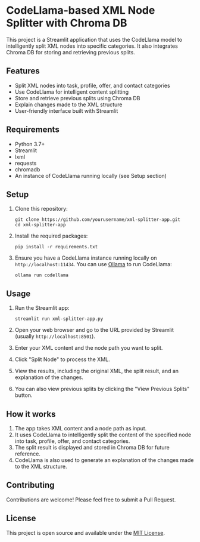 # CodeLlama-based XML Node Splitter with Chroma DB

This project is a Streamlit application that uses the CodeLlama model to intelligently split XML nodes into specific categories. It also integrates Chroma DB for storing and retrieving previous splits.

## Features

- Split XML nodes into task, profile, offer, and contact categories
- Use CodeLlama for intelligent content splitting
- Store and retrieve previous splits using Chroma DB
- Explain changes made to the XML structure
- User-friendly interface built with Streamlit

## Requirements

- Python 3.7+
- Streamlit
- lxml
- requests
- chromadb
- An instance of CodeLlama running locally (see Setup section)

## Setup

1. Clone this repository:
   ```
   git clone https://github.com/yourusername/xml-splitter-app.git
   cd xml-splitter-app
   ```

2. Install the required packages:
   ```
   pip install -r requirements.txt
   ```

3. Ensure you have a CodeLlama instance running locally on `http://localhost:11434`. You can use [Ollama](https://ollama.ai/) to run CodeLlama:
   ```
   ollama run codellama
   ```

## Usage

1. Run the Streamlit app:
   ```
   streamlit run xml-splitter-app.py
   ```

2. Open your web browser and go to the URL provided by Streamlit (usually `http://localhost:8501`).

3. Enter your XML content and the node path you want to split.

4. Click "Split Node" to process the XML.

5. View the results, including the original XML, the split result, and an explanation of the changes.

6. You can also view previous splits by clicking the "View Previous Splits" button.

## How it works

1. The app takes XML content and a node path as input.
2. It uses CodeLlama to intelligently split the content of the specified node into task, profile, offer, and contact categories.
3. The split result is displayed and stored in Chroma DB for future reference.
4. CodeLlama is also used to generate an explanation of the changes made to the XML structure.

## Contributing

Contributions are welcome! Please feel free to submit a Pull Request.

## License

This project is open source and available under the [MIT License](LICENSE).
